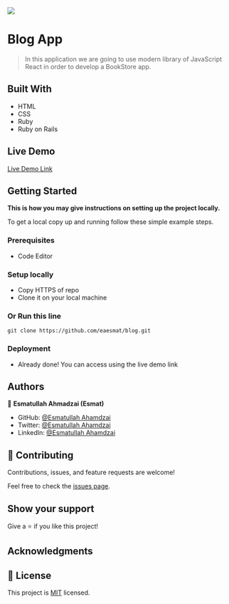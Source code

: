 ![](https://img.shields.io/badge/Microverse-blueviolet)

# Blog App

> In this application we are going to use modern library of JavaScript React in order to develop a BookStore app.


## Built With

- HTML
- CSS
- Ruby
- Ruby on Rails


## Live Demo

[Live Demo Link]()



## Getting Started

**This is how you may give instructions on setting up the project locally.**


To get a local copy up and running follow these simple example steps.

### Prerequisites

- Code Editor

### Setup locally

- Copy HTTPS of repo
- Clone it on your local machine

### Or Run this line
```
git clone https://github.com/eaesmat/blog.git

```

### Deployment
- Already done! You can access using the live demo link



## Authors

👤 **Esmatullah Ahmadzai (Esmat)**

- GitHub: [@Esmatullah Ahamdzai](https://github.com/eaesmat)
- Twitter: [@Esmatullah Ahamdzai](https://twitter.com/ea_ahmadzai)
- LinkedIn: [@Esmatullah Ahamdzai](https://www.linkedin.com/in/esmatullah-ahmadzai/)

## 🤝 Contributing

Contributions, issues, and feature requests are welcome!

Feel free to check the [issues page](https://github.com/eaesmat/blog.git/issues).

## Show your support

Give a ⭐️ if you like this project!

## Acknowledgments


## 📝 License

This project is [MIT](./MIT.md) licensed.
